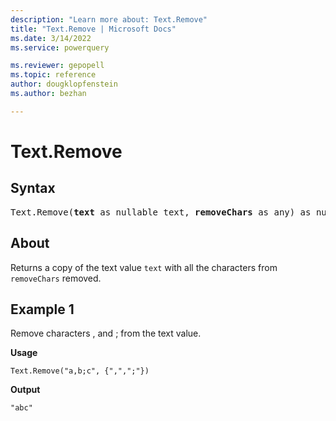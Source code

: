 ```yaml
---
description: "Learn more about: Text.Remove"
title: "Text.Remove | Microsoft Docs"
ms.date: 3/14/2022
ms.service: powerquery

ms.reviewer: gepopell
ms.topic: reference
author: dougklopfenstein
ms.author: bezhan

---
```

# Text.Remove

## Syntax

<pre>
Text.Remove(<b>text</b> as nullable text, <b>removeChars</b> as any) as nullable text
</pre>
  
## About

Returns a copy of the text value `text` with all the characters from `removeChars` removed.

## Example 1

Remove characters , and ; from the text value.

**Usage**

```powerquery-m
Text.Remove("a,b;c", {",",";"})
```

**Output**

`"abc"`

